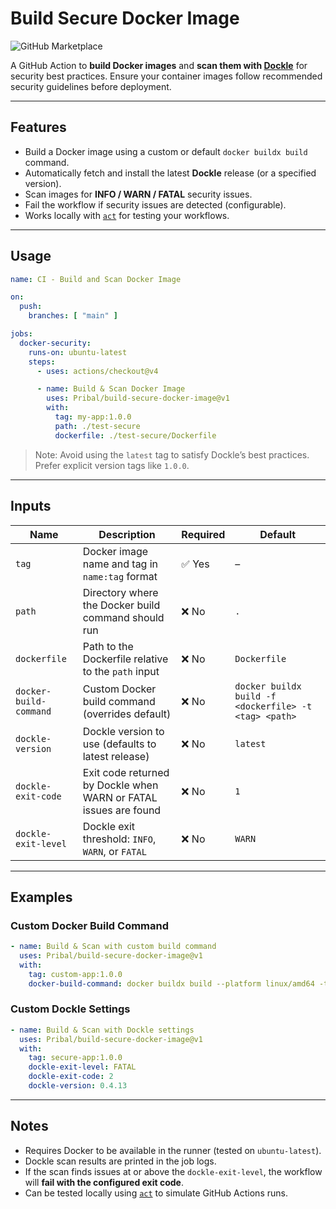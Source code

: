 # Build Secure Docker Image

![GitHub Marketplace](https://img.shields.io/badge/marketplace-Build%20Secure%20Docker%20Image-blue?logo=github)

A GitHub Action to **build Docker images** and **scan them with [Dockle](https://github.com/goodwithtech/dockle)** for security best practices.
Ensure your container images follow recommended security guidelines before deployment.

---

## Features

* Build a Docker image using a custom or default `docker buildx build` command.
* Automatically fetch and install the latest **Dockle** release (or a specified version).
* Scan images for **INFO / WARN / FATAL** security issues.
* Fail the workflow if security issues are detected (configurable).
* Works locally with [`act`](https://github.com/nektos/act) for testing your workflows.

---

## Usage

```yaml
name: CI - Build and Scan Docker Image

on:
  push:
    branches: [ "main" ]

jobs:
  docker-security:
    runs-on: ubuntu-latest
    steps:
      - uses: actions/checkout@v4

      - name: Build & Scan Docker Image
        uses: Pribal/build-secure-docker-image@v1
        with:
          tag: my-app:1.0.0
          path: ./test-secure
          dockerfile: ./test-secure/Dockerfile
```

> Note: Avoid using the `latest` tag to satisfy Dockle’s best practices. Prefer explicit version tags like `1.0.0`.

---

## Inputs

| Name                   | Description                                                      | Required | Default                                        |
| ---------------------- | ---------------------------------------------------------------- | -------- | ---------------------------------------------- |
| `tag`                  | Docker image name and tag in `name:tag` format                   | ✅ Yes    | –                                              |
| `path`                 | Directory where the Docker build command should run              | ❌ No     | `.`                                            |
| `dockerfile`           | Path to the Dockerfile relative to the `path` input              | ❌ No     | `Dockerfile`                                   |
| `docker-build-command` | Custom Docker build command (overrides default)                  | ❌ No     | `docker buildx build -f <dockerfile> -t <tag> <path>` |
| `dockle-version`       | Dockle version to use (defaults to latest release)               | ❌ No     | `latest`                                       |
| `dockle-exit-code`     | Exit code returned by Dockle when WARN or FATAL issues are found | ❌ No     | `1`                                            |
| `dockle-exit-level`    | Dockle exit threshold: `INFO`, `WARN`, or `FATAL`                | ❌ No     | `WARN`                                         |

---

## Examples

### Custom Docker Build Command

```yaml
- name: Build & Scan with custom build command
  uses: Pribal/build-secure-docker-image@v1
  with:
    tag: custom-app:1.0.0
    docker-build-command: docker buildx build --platform linux/amd64 -t custom-app:1.0.0 .
```

### Custom Dockle Settings

```yaml
- name: Build & Scan with Dockle settings
  uses: Pribal/build-secure-docker-image@v1
  with:
    tag: secure-app:1.0.0
    dockle-exit-level: FATAL
    dockle-exit-code: 2
    dockle-version: 0.4.13
```

---

## Notes

* Requires Docker to be available in the runner (tested on `ubuntu-latest`).
* Dockle scan results are printed in the job logs.
* If the scan finds issues at or above the `dockle-exit-level`, the workflow will **fail with the configured exit code**.
* Can be tested locally using [`act`](https://github.com/nektos/act) to simulate GitHub Actions runs.